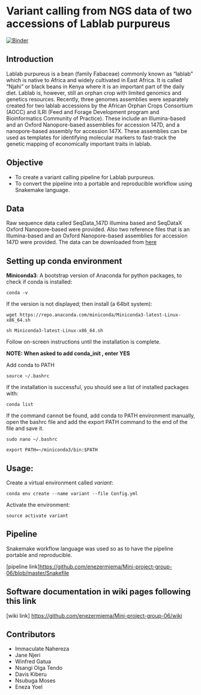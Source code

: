 # Variant calling from NGS data of two accessions of Lablab purpureus

[![Binder](https://mybinder.org/badge_logo.svg)](https://mybinder.org/v2/gh/enezermjema/Mini-project-group-06/master)

## Introduction

Lablab purpureus is a bean (family Fabaceae) commonly known as “lablab” which is native to Africa and widely cultivated in East Africa. It is called “Njahi” or black beans in Kenya where it is an important part of the daily diet. Lablab is, however, still an orphan crop with limited genomics and genetics resources. Recently, three genomes assemblies were separately created for two lablab accessions by the African Orphan Crops Consortium (AOCC) and ILRI (Feed and Forage Development program and Bioinformatics Community of Practice). These include an Illumina-based and an Oxford Nanopore-based assemblies for accession 147D, and a nanopore-based assembly for accession 147X. These assemblies can be used as templates for identifying molecular markers to fast-track the genetic mapping of economically important traits in lablab. 

## Objective
* To create a variant calling pipeline for Lablab purpureus.
* To convert the pipeline into a portable and reproducible workflow using Snakemake language.

## Data

Raw sequence data called SeqData_147D illumina based and SeqDataX Oxford Nanopore-based were provided. Also two reference files that is an Illumina-based and an Oxford Nanopore-based assemblies for accession 147D were provided. The data can be downloaded from [here](https://hpc.ilri.cgiar.org/~jbaka/EANBiT-RT2020-project6/)

## Setting up conda environment

**Miniconda3**: A bootstrap version of Anaconda for python packages, to check if conda is installed:

`conda -v`

If the version is not displayed; then install (a 64bit system):

`wget https://repo.anaconda.com/miniconda/Miniconda3-latest-Linux-x86_64.sh `

`sh Miniconda3-latest-Linux-x86_64.sh`

Follow on-screen instructions until the installation is complete.

**NOTE: When asked to add conda_init , enter YES**

Add conda to PATH

`source ~/.bashrc `

If the installation is successful, you should see a list of installed packages with:

`conda list`

If the command cannot be found, add conda to PATH environment manually, open the bashrc file and add the export PATH command to the end of the file and save it.

`sudo nano ~/.bashrc`

`export PATH=~/miniconda3/bin:$PATH`

## Usage:

Create a virtual environment called *variant*: 

`conda env create --name variant --file Config.yml`

Activate the environment: 

`source activate variant`


## Pipeline

Snakemake workflow language was used so as to have the pipeline portable and reproducible.

[pipeline link]<https://github.com/enezermjema/Mini-project-group-06/blob/master/Snakefile>

## Software documentation in wiki pages following this link

[wiki link] <https://github.com/enezermjema/Mini-project-group-06/wiki>


## Contributors
* Immaculate Nahereza
* Jane Njeri
* Winfred Gatua 
* Nsangi Olga Tendo
* Davis Kiberu 
* Nsubuga Moses 
* Eneza Yoel
